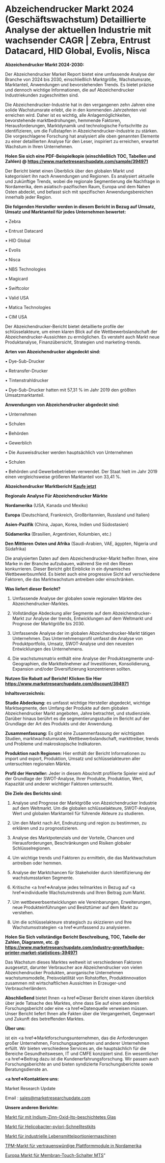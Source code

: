 # Abzeichendrucker Markt 2024 (Geschäftswachstum) Detaillierte Analyse der aktuellen Industrie mit wachsender CAGR | Zebra, Entrust Datacard, HID Global, Evolis, Nisca

<strong>Abzeichendrucker Markt 2024-2030:</strong>

Der Abzeichendrucker Market Report bietet eine umfassende Analyse der Branche von 2024 bis 2030, einschließlich Marktgröße, Wachstumsrate, Marktanteil, Anwendungen und bevorstehenden Trends. Es bietet präzise und dennoch wichtige Informationen, die auf Abzeichendrucker Industriekunden zugeschnitten sind.

Die Abzeichendrucker-Industrie hat in den vergangenen zehn Jahren eine solide Wachstumsrate erlebt, die in den kommenden Jahrzehnten viel erreichen wird. Daher ist es wichtig, alle Anlagemöglichkeiten, bevorstehende marktbedrohungen, hemmende Faktoren, Herausforderungen, Marktdynamik und technologische Fortschritte zu identifizieren, um die Fußstapfen in Abzeichendrucker-Industrie zu stärken. Die vorgeschlagene Forschung hat analysiert alle oben genannten Elemente zu einer detaillierten Analyse für den Leser, inspiriert zu erreichen, erwartet Wachstum in Ihren Unternehmen.

<strong>Holen Sie sich eine PDF-Beispielkopie (einschließlich TOC, Tabellen und Zahlen) @
</strong><strong><a href=https://www.marketresearchupdate.com/sample/394971><strong>https://www.marketresearchupdate.com/sample/394971</u></font></a></strong></strong>

Der Bericht bietet einen Überblick über den globalen Markt und kategorisiert ihn nach Anwendungen und Regionen. Es analysiert aktuelle und zukünftige Trends, wobei die regionale Segmentierung die Nachfrage in Nordamerika, dem asiatisch-pazifischen Raum, Europa und dem Nahen Osten abdeckt, und befasst sich mit spezifischen Anwendungsbereichen innerhalb jeder Region.

<strong>Die folgenden Hersteller werden in diesem Bericht in Bezug auf Umsatz, Umsatz und Marktanteil für jedes Unternehmen bewertet:</strong>

• Zebra

• Entrust Datacard

• HID Global

• Evolis

• Nisca

• NBS Technologies

• Magicard

• Swiftcolor

• Valid USA

• Matica Technologies

• CIM USA

Der Abzeichendrucker-Bericht bietet detaillierte profile der schlüsselakteure, um einen klaren Blick auf die Wettbewerbslandschaft der Abzeichendrucker-Aussichten zu ermöglichen. Es versteht auch Markt neue Produktanalyse, Finanzübersicht, Strategien und marketing-trends.

<strong>Arten von Abzeichendrucker abgedeckt sind:</strong>

• Dye-Sub-Drucker

• Retransfer-Drucker

• Tintenstrahldrucker

• Dye-Sub-Drucker hatten mit 57,31 % im Jahr 2019 den größten Umsatzmarktanteil.

<strong>Anwendungen von Abzeichendrucker abgedeckt sind:</strong>

• Unternehmen

• Schulen

• Behörden

• Gewerblich

• Die Ausweisdrucker werden hauptsächlich von Unternehmen

• Schulen

• Behörden und Gewerbebetrieben verwendet. Der Staat hielt im Jahr 2019 einen vergleichsweise größeren Marktanteil von 33,41 %.

<strong>Abzeichendrucker Marktbericht <a href=https://www.marketresearchupdate.com/buynow/394971>Kaufe jetzt</a></strong>

<strong>Regionale Analyse Für Abzeichendrucker Märkte</strong>

<strong>Nordamerika</strong> (USA, Kanada und Mexiko)

<strong>Europa</strong> (Deutschland, Frankreich, Großbritannien, Russland und Italien)

<strong>Asien-Pazifik</strong> (China, Japan, Korea, Indien und Südostasien)

<strong>Südamerika</strong> (Brasilien, Argentinien, Kolumbien, etc.)

<strong>Den Mittleren</strong> <strong>Osten und Afrika</strong> (Saudi-Arabien, VAE, ägypten, Nigeria und Südafrika)

Die analysierten Daten auf dem Abzeichendrucker-Markt helfen Ihnen, eine Marke in der Branche aufzubauen, während Sie mit den Riesen konkurrieren. Dieser Bericht gibt Einblicke in ein dynamisches Wettbewerbsumfeld. Es bietet auch eine progressive Sicht auf verschiedene Faktoren, die das Marktwachstum antreiben oder einschränken.

<strong>Was liefert dieser Bericht?</strong>

1. Umfassende Analyse der globalen sowie regionalen Märkte des Abzeichendrucker-Marktes.

2. Vollständige Abdeckung aller Segmente auf dem Abzeichendrucker-Markt zur Analyse der trends, Entwicklungen auf dem Weltmarkt und Prognose der Marktgröße bis 2030.

3. Umfassende Analyse der im globalen Abzeichendrucker-Markt tätigen Unternehmen. Das Unternehmensprofil umfasst die Analyse von Produktportfolio, Umsatz, SWOT-Analyse und den neuesten Entwicklungen des Unternehmens.

4. Die wachstumsmatrix enthält eine Analyse der Produktsegmente und-Geographien, die Marktteilnehmer auf Investitionen, Konsolidierung, Expansion und/oder Diversifizierung konzentrieren sollten.

<strong>Nutzen Sie Rabatt auf Bericht! Klicken Sie Hier
</strong><strong><a href=https://www.marketresearchupdate.com/discount/394971>https://www.marketresearchupdate.com/discount/394971</b></u></font></strong></a>

<strong>Inhaltsverzeichnis:</strong>

<strong>Studie Abdeckung:</strong> es umfasst wichtige Hersteller abgedeckt, wichtige Marktsegmente, den Umfang der Produkte auf dem globalen Abzeichendrucker Markt angeboten, Jahre betrachtet, und studienziele. Darüber hinaus berührt es die segmentierungsstudie im Bericht auf der Grundlage der Art des Produkts und der Anwendung.

<strong>Zusammenfassung:</strong> Es gibt eine Zusammenfassung der wichtigsten Studien, marktwachstumsrate, Wettbewerbslandschaft, markttreiber, trends und Probleme und makroskopische Indikatoren.

<strong>Produktion nach Regionen:</strong> Hier enthält der Bericht Informationen zu import und export, Produktion, Umsatz und schlüsselakteuren aller untersuchten regionalen Märkte.

<strong>Profil der Hersteller:</strong> Jeder in diesem Abschnitt profilierte Spieler wird auf der Grundlage der SWOT-Analyse, Ihrer Produkte, Produktion, Wert, Kapazität und anderer wichtiger Faktoren untersucht.

<strong>Die Ziele des Berichts sind:</strong>

1) Analyse und Prognose der Marktgröße von Abzeichendrucker Industrie auf dem Weltmarkt.
Um die globalen schlüsselakteure, SWOT-Analyse, Wert und globalen Marktanteil für führende Akteure zu studieren.

2) Um den Markt nach Art, Endnutzung und region zu bestimmen, zu erklären und zu prognostizieren.

3) Analyse des Marktpotenzials und der Vorteile, Chancen und Herausforderungen, Beschränkungen und Risiken globaler Schlüsselregionen.

4) Um wichtige trends und Faktoren zu ermitteln, die das Marktwachstum antreiben oder hemmen.

5) Analyse der Marktchancen für Stakeholder durch Identifizierung der wachstumsstarken Segmente.

6) Kritische <a href=>Analyse</a> jedes teilmarktes in Bezug auf <a href=>individuelle</a> Wachstumstrends und Ihren Beitrag zum Markt.

7) Um wettbewerbsentwicklungen wie Vereinbarungen, Erweiterungen, neue Produkteinführungen und Besitztümer auf dem Markt zu verstehen.

8) Um die schlüsselakteure strategisch zu skizzieren und Ihre Wachstumsstrategien <a href=>umfassend</a> zu analysieren.

<strong>Holen Sie Sich vollständige Bericht Beschreibung, TOC, Tabelle der Zahlen, Diagramm, etc. @ </strong><strong><a href=https://www.marketresearchupdate.com/industry-growth/badge-printer-market-statistices-394971>https://www.marketresearchupdate.com/industry-growth/badge-printer-market-statistices-394971</a></font></strong>

Das Wachstum dieses Marktes weltweit ist verschiedenen Faktoren ausgesetzt, darunter Verbraucher ace Abzeichendrucker von vielen Abzeichendrucker Produkten, anorganische Unternehmen wachstumsmodelle, Preisvolatilität von Rohstoffen, Produktinnovation zusammen mit wirtschaftlichen Aussichten in Erzeuger-und Verbraucherländern.

<strong>Abschließend</strong> bietet Ihnen <a href=>Dieser</a> Bericht einen klaren überblick über jede Tatsache des Marktes, ohne dass Sie auf einen anderen Forschungsbericht oder eine <a href=>Datenquelle</a> verweisen müssen. Unser Bericht liefert Ihnen alle Fakten über die Vergangenheit, Gegenwart und Zukunft des betreffenden Marktes.

<strong>Über uns:</strong>

 ist ein <a href=>Marktfors</a>chungsunternehmen, das die Anforderungen großer Unternehmen, Forschungsagenturen und anderer Unternehmen erfüllt. Wir bieten verschiedene Services an, die hauptsächlich für die Bereiche Gesundheitswesen, IT und CMFE konzipiert sind. Ein wesentlicher <a href=>Beitrag</a> dazu ist die Kundenerfahrungsforschung. Wir passen auch Forschungsberichte an und bieten syndizierte Forschungsberichte sowie Beratungsdienste an.

<strong><a href=>Kontaktiere uns:</a></strong>

Market Research Update

Email : sales@marketresearchupdate.com

<strong>Unsere anderen Berichte:</strong>

<a href=https://www.linkedin.com/pulse/indium-tin-oxide-ito-coated-glass-market-size>Markt für mit Indium-Zinn-Oxid-Ito-beschichtetes Glas</a>

<a href=https://www.linkedin.com/pulse/helicobacter-pylori-rapid-test-kit-market-current>Markt für Helicobacter-pylori-Schnelltestkits</a>

<a href=https://www.linkedin.com/pulse/industrial-food-portioning-machinesa-market-1f>Markt für industrielle Lebensmittelportioniermaschinen</a>

<a href=https://www.linkedin.com/pulse/north-america-trusted-platform-module-tpm-market-2023>TPM-Markt für vertrauenswürdige Plattformmodule in Nordamerika</a>

<a href=https://www.linkedin.com/pulse/europe-membrane-touch-switch-mts-market-size>Europa Markt für Membran-Touch-Schalter MTS</a>"
